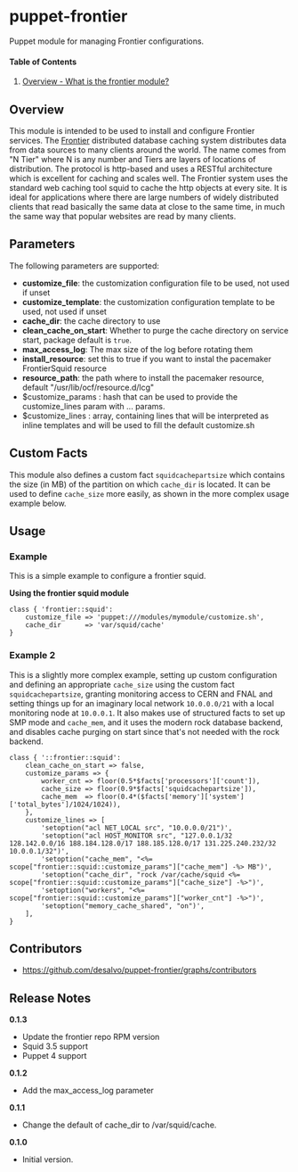 puppet-frontier
======

Puppet module for managing Frontier configurations.

#### Table of Contents
1. [Overview - What is the frontier module?](#overview)

Overview
--------

This module is intended to be used to install and configure Frontier services.
The [Frontier](http://frontier.cern.ch/) distributed database caching system
distributes data from data sources to many clients around the world.
The name comes from "N Tier" where N is any number and Tiers are layers of
locations of distribution. The protocol is http-based and uses a RESTful
architecture which is excellent for caching and scales well.
The Frontier system uses the standard web caching tool squid to cache
the http objects at every site. It is ideal for applications where there are
large numbers of widely distributed clients that read basically the same data
at close to the same time, in much the same way that popular websites are read
by many clients.

Parameters
----------

The following parameters are supported:

* **customize_file**: the customization configuration file to be used, not used if unset
* **customize_template**: the customization configuration template to be used, not used if unset
* **cache_dir**: the cache directory to use
* **clean_cache_on_start**: Whether to purge the cache directory on service start, package default is `true`.
* **max_access_log**: The max size of the log before rotating them
* **install_resource**: set this to true if you want to instal the pacemaker FrontierSquid resource
* **resource_path**: the path where to install the pacemaker resource, default "/usr/lib/ocf/resource.d/lcg"
* $customize_params : hash that can be used to provide the customize_lines param with ... params.
* $customize_lines : array, containing lines that will be interpreted as inline templates and will be used to fill the default customize.sh 

Custom Facts
------------

This module also defines a custom fact `squidcachepartsize` which contains the size (in MB) of the partition
on which `cache_dir` is located. It can be used to define `cache_size` more easily, as shown in the
more complex usage example below.

Usage
-----

### Example

This is a simple example to configure a frontier squid.

**Using the frontier squid module**

```frontier-squid
class { 'frontier::squid':
    customize_file => 'puppet:///modules/mymodule/customize.sh',
    cache_dir      => 'var/squid/cache'
}
```

### Example 2

This is a slightly more complex example, setting up custom configuration
and defining an appropriate `cache_size` using the custom fact `squidcachepartsize`,
granting monitoring access to CERN and FNAL and setting things up for an imaginary local network `10.0.0.0/21` with a local monitoring node at `10.0.0.1`. It also makes use of structured facts to set up SMP mode and `cache_mem`, and it uses the modern rock database backend, and disables cache purging on start since that's not needed with the rock backend.
```frontier_squid2
class { '::frontier::squid':
    clean_cache_on_start => false,
    customize_params => {
        worker_cnt => floor(0.5*$facts['processors']['count']),
        cache_size => floor(0.9*$facts['squidcachepartsize']),
        cache_mem  => floor(0.4*($facts['memory']['system']['total_bytes']/1024/1024)),
    },
    customize_lines => [
        'setoption("acl NET_LOCAL src", "10.0.0.0/21")',
        'setoption("acl HOST_MONITOR src", "127.0.0.1/32 128.142.0.0/16 188.184.128.0/17 188.185.128.0/17 131.225.240.232/32 10.0.0.1/32")',
        'setoption("cache_mem", "<%= scope["frontier::squid::customize_params"]["cache_mem"] -%> MB")',
        'setoption("cache_dir", "rock /var/cache/squid <%= scope["frontier::squid::customize_params"]["cache_size"] -%>")',
        'setoption("workers", "<%= scope["frontier::squid::customize_params"]["worker_cnt"] -%>")',
        'setoption("memory_cache_shared", "on")',
    ],
}
```

Contributors
------------

* https://github.com/desalvo/puppet-frontier/graphs/contributors

Release Notes
-------------

**0.1.3**

* Update the frontier repo RPM version
* Squid 3.5 support
* Puppet 4 support

**0.1.2**

* Add the max_access_log parameter

**0.1.1**

* Change the default of cache_dir to /var/squid/cache.

**0.1.0**

* Initial version.
